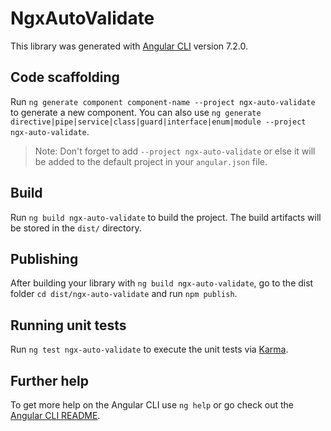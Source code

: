 # NgxAutoValidate

This library was generated with [Angular CLI](https://github.com/angular/angular-cli) version 7.2.0.

## Code scaffolding

Run `ng generate component component-name --project ngx-auto-validate` to generate a new component. You can also use `ng generate directive|pipe|service|class|guard|interface|enum|module --project ngx-auto-validate`.
> Note: Don't forget to add `--project ngx-auto-validate` or else it will be added to the default project in your `angular.json` file. 

## Build

Run `ng build ngx-auto-validate` to build the project. The build artifacts will be stored in the `dist/` directory.

## Publishing

After building your library with `ng build ngx-auto-validate`, go to the dist folder `cd dist/ngx-auto-validate` and run `npm publish`.

## Running unit tests

Run `ng test ngx-auto-validate` to execute the unit tests via [Karma](https://karma-runner.github.io).

## Further help

To get more help on the Angular CLI use `ng help` or go check out the [Angular CLI README](https://github.com/angular/angular-cli/blob/master/README.md).
